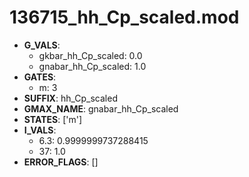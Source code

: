 # 136715_hh_Cp_scaled.mod

- **G_VALS**:
  - gkbar_hh_Cp_scaled: 0.0
  - gnabar_hh_Cp_scaled: 1.0
- **GATES**:
  - m: 3
- **SUFFIX**: hh_Cp_scaled
- **GMAX_NAME**: gnabar_hh_Cp_scaled
- **STATES**: ['m']
- **I_VALS**:
  - 6.3: 0.9999999737288415
  - 37: 1.0
- **ERROR_FLAGS**: []
